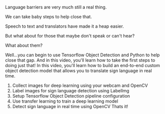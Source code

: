 Language barriers are very much still a real thing. 

We can take baby steps to help close that.

Speech to text and translators have made it a heap easier.

But what about for those that maybe don't speak or can't hear? 

What about them? 

Well...you can begin to use Tensorflow Object Detection and Python to help close that gap. And in this video, you'll learn how to take the first steps to doing just that! In this video, you'll learn how to build an end-to-end custom object detection model that allows you to translate sign language in real time. 

1. Collect images for deep learning using your webcam and OpenCV
2. Label images for sign language detection using LabelImg
3. Setup Tensorflow Object Detection pipeline configuration
4. Use transfer learning to train a deep learning model
5. Detect sign language in real time using OpenCV
 Thats it!

